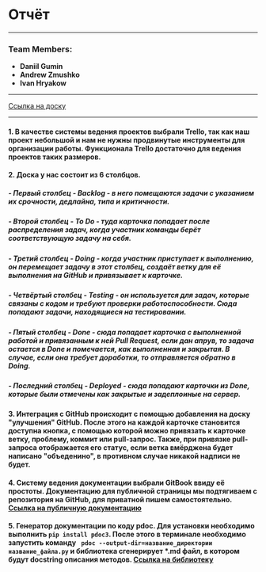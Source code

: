 # Отчёт

***
### Team Members:

- **Daniil Gumin**
- **Andrew Zmushko**
- **Ivan Hryakow**

***

[Ссылка на доску](https://trello.com/invite/b/MpeIYfJi/ATTIa54f793ae698601655214faf4c70e516F75EBF7C/aid)

***

#### 1. В качестве системы ведения проектов выбрали Trello, так как наш проект небольшой и нам не нужны продвинутые инструменты для организации работы. Функционала Trello достаточно для ведения проектов таких размеров.
#### 2. Доска у нас состоит из 6 столбцов. 
##### - Первый столбец - Backlog - в него помещаются задачи с указанием их срочности, дедлайна, типа и критичности. 
##### - Второй столбец - To Do - туда карточка попадает после распределения задач, когда участник команды берёт соответствующую задачу на себя. 
##### - Третий столбец - Doing - когда участник приступает к выполнению, он перемещает задачу в этот столбец, создаёт ветку для её выполнения на GitHub и привязывает к карточке. 
##### - Четвёртый столбец - Testing - он используется для задач, которые связаны с кодом и требуют проверки работоспособности. Сюда попадают задачи, находящиеся на тестировании. 
##### - Пятый столбец - Done - сюда попадает карточка с выполненной работой и привязанным к ней Pull Request, если дан апрув, то задача остается в Done и помечается, как выполненная и закрытая. В случае, если она требует доработки, то отправляется обратно в Doing. 
##### - Последний столбец - Deployed - сюда попадают карточки из Done, которые были отмечены как закрытые и задеплоиные на сервер.
#### 3. Интеграция с GitHub происходит с помощью добавления на доску "улучшения" GitHub. После этого на каждой карточке становится доступна кнопка, с помощью которой можно привязать к карточке ветку, проблему, коммит или pull-запрос. Также, при привязке pull-запроса отображается его статус, если ветка вмёрджена будет написано "объеденино", в противном случае никакой надписи не будет. 
#### 4. Систему ведения документации выбрали GitBook ввиду её простоты. Документацию для публичной страницы мы подтягиваем с репозитория на GitHub, для приватной пишем самостоятельно. [Ссылка на публичную документацию](https://aid.gitbook.io/project-documentation/)
#### 5. Генератор документации по коду pdoc. Для установки необходимо выполнить `pip install pdoc3`. После этого в терминале необходимо запустить команду ` pdoc --output-dir=название_директории  название_файла.py` и библиотека сгенерирует *.md файл, в котором будут docstring описания методов. [Ссылка на библиотеку](https://pdoc3.github.io/pdoc/)